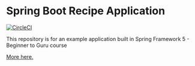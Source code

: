 # Spring Boot Recipe Application

[![CircleCI](https://circleci.com/gh/springframeworkguru/spring5-recipe-app.svg?style=svg)](https://circleci.com/gh/springframeworkguru/spring5-recipe-app)

This repository is for an example application built in Spring Framework 5 - Beginner to Guru course

[More here.](https://go.springframework.guru/spring-framework-5-online-course)
